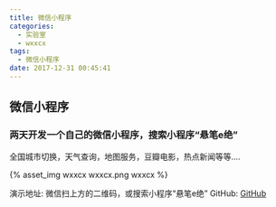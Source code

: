 ```yaml
---
title: 微信小程序
categories:
  - 实验室
  - wxxcx
tags:
  - 微信小程序
date: 2017-12-31 00:45:41
---
```


## 微信小程序

### 两天开发一个自己的微信小程序，搜索小程序“悬笔e绝”
全国城市切换，天气查询，地图服务，豆瓣电影，热点新闻等等....


{% asset_img wxxcx wxxcx.png wxxcx %}
 
演示地址: 微信扫上方的二维码，或搜索小程序“悬笔e绝”
GitHub: [GitHub](https://github.com/yllg/WXxcx)